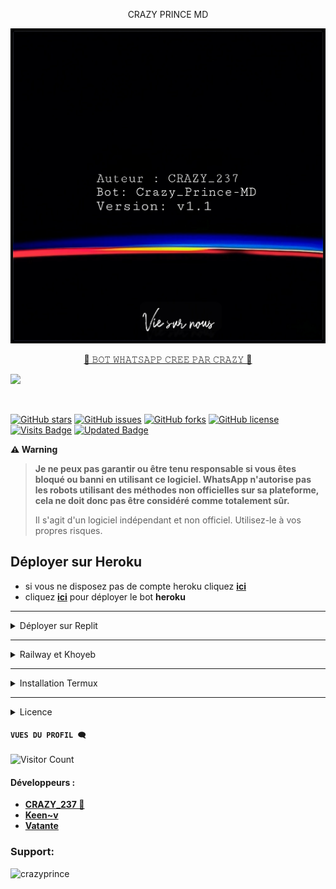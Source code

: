 <p align="center"></h1> CRAZY PRINCE MD </h1><br> <p/>




![banner](crazyprince.png)
<p align="center"> 
<u>👑 𝙱𝙾𝚃 𝚆𝙷𝙰𝚃𝚂𝙰𝙿𝙿 𝙲𝚁𝙴𝙴 𝙿𝙰𝚁 𝙲𝚁𝙰𝚉𝚈 👑</u>
</p>
<picture>
  <source
    srcset="https://github-readme-stats.vercel.app/api?username=CrazyPrince&show_icons=true&theme=dark"
    media="(prefers-color-scheme: dark)"
  />
  <source
    srcset="https://github-readme-stats.vercel.app/api?username=Crazyprince&show_icons=true"
    media="(prefers-color-scheme: light), (prefers-color-scheme: no-preference)"
  />
  <img src="https://github-readme-stats.vercel.app/api?username=CrazyPrince&show_icons=true" />
</picture>
<p align="center">
  <a href="#"><img src="http://readme-typing-svg.herokuapp.com?color=blue&center=true&vCenter=true&multiline=false&lines=CRAZY+PRINCE+WHATSAPP+BOT" alt="">
</p>
    
[![GitHub stars](https://img.shields.io/github/stars/serizawa-md/CrazyPrince?color=brightgreen)](https://github.com/serizawa-md/CrazyPrince/stargazers)
[![GitHub issues](https://img.shields.io/github/issues/serizawa-md/CrazyPrince?color=brightgreen)](https://github.com/serizawa-md/CrazyPrince/issues)
[![GitHub forks](https://img.shields.io/github/forks/serizawa-md/CrazyPrince?color=brightgreen)](https://github.com/serizawa-md/CrazyPrince/network)
[![GitHub license](https://img.shields.io/github/license/serizawa-md/CrazyPrince?color=brightgreen)](https://github.com/serizawa-md/CrazyPrince/blob/main/LICENSE)
[![Visits Badge](https://badges.pufler.dev/visits/serizawa-md/CrazyPrince)](https://badges.pufler.dev)
[![Updated Badge](https://badges.pufler.dev/updated/serizawa-md/CrazyPrince)](https://badges.pufler.dev)
    
<span style="color=orange;">**⚠️ Warning**</span>
>
> **Je ne peux pas garantir ou être tenu responsable si vous êtes bloqué ou banni en utilisant ce logiciel. WhatsApp n'autorise pas les robots utilisant des méthodes non officielles sur sa plateforme, cela ne doit donc pas être considéré comme totalement sûr.**
>
>Il s'agit d'un logiciel indépendant et non officiel. Utilisez-le à vos propres risques.

## Déployer sur Heroku
- si vous ne disposez pas de compte heroku cliquez [**ici**](https://id.heroku.com/login)
- cliquez [**ici**](https://dashboard.heroku.com/new?template=https://github.com/serizawa-md/CrazyPrince) pour déployer le bot **heroku**

---
<details>
<summary>Déployer sur Replit</summary>
  R.A.S pour l'instant comrade mais c'est possible 😙
</details>

---
<details>
<summary>Railway et Khoyeb</summary>
  R.A.S pour l'instant comrade 😙
</details>

---
<details>
<summary>Installation Termux</summary>
  
 ```   
apt update
apt upgrade
pkg update && pkg upgrade
pkg install bash
pkg install libwebp
pkg install git -y
pkg install nodejs -y 
pkg install ffmpeg -y 
pkg install wget
pkg install imagemagick -y
git clone https://github.com/serizawa-md/CrazyPrince
cd CrazyPrince
npm install
npm start
```
</details>
    
---
<details>
<summary>Licence</summary>
<p dir="auto">CrazyPrince est sous licence  GPL-3.</p>

<h6 tabindex="-1" dir="auto"><a id="user-content-endpoint" class="anchor" aria-hidden="true" href="#extrait"></a>Extrait</h6>
<p dir="auto"><code>GNU GENERAL PUBLIC LICENSE
                           Version 3, 29 June 2007

 Copyright (C) 2007 Free Software Foundation, Inc. <https://fsf.org/>
 Everyone is permitted to copy and distribute verbatim copies
 of this license document, but changing it is not allowed.
  The GNU General Public License is a free, copyleft license for
software and other kinds of works...
</code></p>
</details>

#### ```VUES DU PROFIL 🗨️```
![Visitor Count](https://profile-counter.glitch.me/serizawa-md/count.svg)

#### Développeurs :
- [**CRAZY_237 👑**](https://github.com/CrazyPrince)
- [**Keen~v**](https://github.com/Kevinofc)
- [**Vatante**](https://github.com/Vatante24)

<h3 align="left">Support:</h3>
<p><a href="https://www.buymeacoffee.com/crazyprince"> <img align="left" src="https://cdn.buymeacoffee.com/buttons/v2/default-yellow.png" height="50" width="210" alt="crazyprince" /></a></p><br><br>

